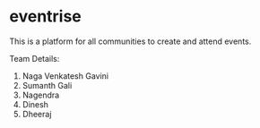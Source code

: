 # eventrise
This is a platform for all communities to create and attend events.

Team Details:
1. Naga Venkatesh Gavini
2. Sumanth Gali
3. Nagendra
4. Dinesh
5. Dheeraj
